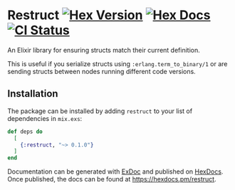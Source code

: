 # Restruct [![Hex Version](https://img.shields.io/hexpm/v/restruct.svg)](https://hex.pm/packages/restruct) [![Hex Docs](https://img.shields.io/badge/docs-hexpm-blue.svg)](https://hexdocs.pm/restruct/) [![CI Status](https://github.com/bjyoungblood/restruct/actions/workflows/elixir.yml/badge.svg)](https://github.com/bjyoungblood/restruct/actions/workflows/elixir.yml)

An Elixir library for ensuring structs match their current definition.

This is useful if you serialize structs using `:erlang.term_to_binary/1` or are
sending structs between nodes running different code versions.

## Installation

The package can be installed by adding `restruct` to your list of dependencies
in `mix.exs`:

```elixir
def deps do
  [
    {:restruct, "~> 0.1.0"}
  ]
end
```

Documentation can be generated with [ExDoc](https://github.com/elixir-lang/ex_doc)
and published on [HexDocs](https://hexdocs.pm). Once published, the docs can
be found at <https://hexdocs.pm/restruct>.
